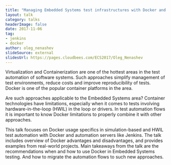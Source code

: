 ```yaml
---
title: "Managing Embedded Systems test infrastructures with Docker and Jenkins"
layout: talk
category: talks
headerImage: false
date: 2017-11-06    
tag:
- jenkins
- docker
author: oleg_nenashev
slideSource: external
slidesUrl: https://pages.cloudbees.com/ECS2017/Oleg_Nenashev
---
```


Virtualization and Containerization are one of the hottest areas in the test automation of software systems. 
Such approaches simplify management of test environments, reduce costs and improve reproducibility of tests. 
Docker is one of the popular container platforms in the area.

Are such approaches applicable to the Embedded Systems area? 
Container technologies have limitations, especially when it comes to tests involving hardware-in-the-loop (HWIL) in the loop or drivers. 
In test automation flows it is important to know Docker limitations to properly combine it with other approaches.

This talk focuses on Docker usage specifics in simulation-based and HWIL test automation with Docker and automation servers like Jenkins. 
The talk includes overview of Docker advantages and disadvantages, and provides examples from real-world projects. 
Main takeaways from the talk are the recommendations when and how to use Docker in Embedded Systems testing. 
And how to migrate the automation flows to such new approaches.
